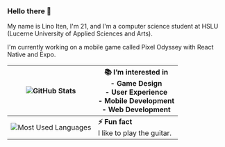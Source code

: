### Hello there 👋

My name is Lino Iten, I'm 21, and I'm a computer science student at HSLU (Lucerne University of Applied Sciences and Arts).

I'm currently working on a mobile game called Pixel Odyssey with React Native and Expo.

| <img align="center" src="https://github-readme-stats-linoiten.vercel.app/api/?username=linoiten&show_icons=true&theme=transparent&hide=prs" alt="GitHub Stats" /> | **📚 I’m interested in**<br>- Game Design<br>- User Experience<br>- Mobile Development<br>- Web Development |
| --- | --- |
| <img align="center" src="https://github-readme-stats-linoiten.vercel.app/api/top-langs/?username=linoiten&layout=compact&theme=transparent" alt="Most Used Languages" /> | **⚡ Fun fact**<br>I like to play the guitar. |

